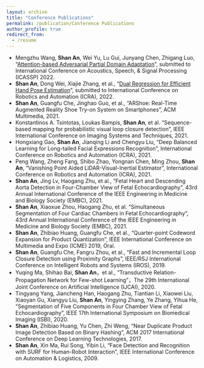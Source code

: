 ```yaml
---
layout: archive
title: "Conference Publications"
permalink: /publication/Conference Publications
author_profile: true
redirect_from:
  - /resume
---
```

* Mengzhu Wang, **Shan An**, Wei Yu, Lu Gui, Junyang Chen, Zhigang Luo, “[Attention-based Adversarial Partial Domain Adaptation](http://baidu.com)”, submitted to International Conference on Acoustics, Speech, & Signal Processing (ICASSP) 2022.
* **Shan An**, Dong Wei, Xiajie Zhang, et al., “[Dual Regression for Efficient Hand Pose Estimation](http://baidu.com "Dual Regression for Efficient Hand Pose Estimation")”, submitted to International Conference on Robotics and Automation (ICRA), 2022.
* **Shan An**, Guangfu Che, Jinghao Guo, et al., “ARShoe: Real-Time Augmented Reality Shoe Try-on System on Smartphones”, ACM Multimedia, 2021.
* Konstantinos A. Tsintotas, Loukas Bampis, **Shan An**, et al.  “Sequence-based mapping for probabilistic visual loop closure detection”, IEEE International Conference on Imaging Systems and Techniques, 2021.
* Hongxiang Gao, **Shan An**, Jianqing Li and Chengyu Liu, “Deep Balanced Learning for Long-tailed Facial Expressions Recognition”, International Conference on Robotics and Automation (ICRA), 2021.
* Peng Wang, Zheng Fang, Shibo Zhao, Yongnan Chen, Ming Zhou, **Shan An**, “Vanishing Point Aided LiDAR-Visual-Inertial Estimator”, International Conference on Robotics and Automation (ICRA), 2021.
* **Shan An**, Jing Lv, Haogang Zhu, et al., “Fetal Heart and Descending Aorta Detection in Four-Chamber View of Fetal Echocardiography”, 43rd Annual International Conference of the IEEE Engineering in Medicine and Biology Society (EMBC), 2021. 
* **Shan An**, Xiaoxue Zhou, Haogang Zhu, et al. “Simultaneous Segmentation of Four Cardiac Chambers in Fetal Echocardiography”, 43rd Annual International Conference of the IEEE Engineering in Medicine and Biology Society (EMBC), 2021.
* **Shan An**, Zhibiao Huang, Guangfu Che, et al., “Quarter-point Codeword Expansion for Product Quantization”, IEEE International Conference on Multimedia and Expo (ICME) 2019, Oral.
* **Shan An**, Guangfu Che, Fangru Zhou, et al., “Fast and Incremental Loop Closure Detection using Proximity Graphs”, IEEE/RSJ International Conference on Intelligent Robots and Systems (IROS), 2019.
* Yuqing Ma, Shihao Bai, **Shan An**，et al., “Transductive Relation-Propagation Network for Few-shot Learning”，The 29th International Joint Conference on Artificial Intelligence (IJCAI), 2020.
* Tingyang Yang, Jiancheng Han, Haogang Zhu, Tiantian Li, Xiaowei Liu, Xiaoyan Gu, Xiangyu Liu, **Shan An**, Yingying Zhang, Ye Zhang, Yihua He, “Segmentation of Five Components in Four Chamber View of Fetal Echocardiography”, IEEE 17th International Symposium on Biomedical Imaging (ISBI), 2020.
* **Shan An**, Zhibiao Huang, Yu Chen, Zhi Weng, “Near Duplicate Product Image Detection Based on Binary Hashing”, ACM 2017 International Conference on Deep Learning Technologies, 2017.
* **Shan An**, Xin Ma, Rui Song, Yibin Li, “Face Detection and Recognition with SURF for Human-Robot Interaction”, IEEE International Conference on Automation & Logistics, 2009. 

